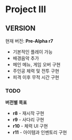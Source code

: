 # Project III
## VERSION
현재 버전: **Pre-Alpha r7**
 * 기본적인 플레이 가능
 * 배경음악 추가
 * 메인 메뉴, 게임 오버 구현
 * 주인공 체력 및 전투 구현
 * 피격 이후 무적 시간 구현
### TODO
**버전별 목표**
 * **r8** - 재시작 구현
 * **r9** - 사다리 구현
 * **r10** - 체력 UI 구현
 * **r11** - 아이템과 인벤토리 구현

